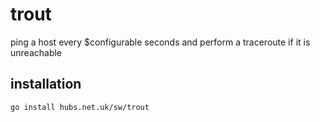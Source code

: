 # trout

ping a host every $configurable seconds and perform a traceroute if it
is unreachable

## installation

    go install hubs.net.uk/sw/trout
